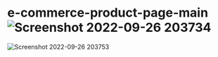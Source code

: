 # e-commerce-product-page-main![Screenshot 2022-09-26 203734](https://user-images.githubusercontent.com/93283093/192343795-cf0a1f08-6965-4ed1-9a2a-7f9b752c451d.png)
![Screenshot 2022-09-26 203753](https://user-images.githubusercontent.com/93283093/192343802-eb8126a8-5ba1-4aa7-9fd2-e3d68634b508.png)
